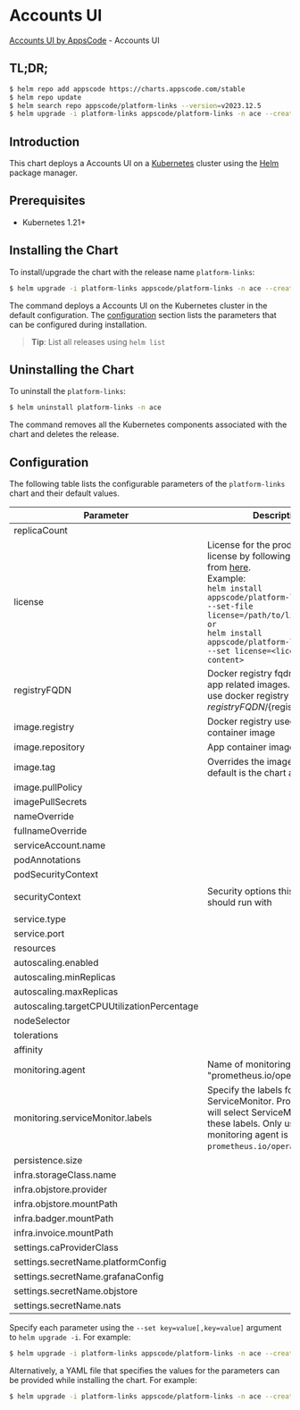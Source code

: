 # Accounts UI

[Accounts UI by AppsCode](https://github.com/bytebuilders) - Accounts UI

## TL;DR;

```bash
$ helm repo add appscode https://charts.appscode.com/stable
$ helm repo update
$ helm search repo appscode/platform-links --version=v2023.12.5
$ helm upgrade -i platform-links appscode/platform-links -n ace --create-namespace --version=v2023.12.5
```

## Introduction

This chart deploys a Accounts UI on a [Kubernetes](http://kubernetes.io) cluster using the [Helm](https://helm.sh) package manager.

## Prerequisites

- Kubernetes 1.21+

## Installing the Chart

To install/upgrade the chart with the release name `platform-links`:

```bash
$ helm upgrade -i platform-links appscode/platform-links -n ace --create-namespace --version=v2023.12.5
```

The command deploys a Accounts UI on the Kubernetes cluster in the default configuration. The [configuration](#configuration) section lists the parameters that can be configured during installation.

> **Tip**: List all releases using `helm list`

## Uninstalling the Chart

To uninstall the `platform-links`:

```bash
$ helm uninstall platform-links -n ace
```

The command removes all the Kubernetes components associated with the chart and deletes the release.

## Configuration

The following table lists the configurable parameters of the `platform-links` chart and their default values.

|                 Parameter                  |                                                                                                                                                           Description                                                                                                                                                            |                                                                                            Default                                                                                             |
|--------------------------------------------|----------------------------------------------------------------------------------------------------------------------------------------------------------------------------------------------------------------------------------------------------------------------------------------------------------------------------------|------------------------------------------------------------------------------------------------------------------------------------------------------------------------------------------------|
| replicaCount                               |                                                                                                                                                                                                                                                                                                                                  | <code>1</code>                                                                                                                                                                                 |
| license                                    | License for the product. Get a license by following the steps from [here](https://license-issuer.appscode.com/). <br> Example: <br> `helm install appscode/platform-links \` <br> `--set-file license=/path/to/license/file` <br> `or` <br> `helm install appscode/platform-links \` <br> `--set license=<license file content>` | <code>""</code>                                                                                                                                                                                |
| registryFQDN                               | Docker registry fqdn used to pull app related images. Set this to use docker registry hosted at ${registryFQDN}/${registry}/${image}                                                                                                                                                                                             | <code>ghcr.io</code>                                                                                                                                                                           |
| image.registry                             | Docker registry used to pull app container image                                                                                                                                                                                                                                                                                 | <code>appscode</code>                                                                                                                                                                          |
| image.repository                           | App container image                                                                                                                                                                                                                                                                                                              | <code>b3</code>                                                                                                                                                                                |
| image.tag                                  | Overrides the image tag whose default is the chart appVersion.                                                                                                                                                                                                                                                                   | <code>""</code>                                                                                                                                                                                |
| image.pullPolicy                           |                                                                                                                                                                                                                                                                                                                                  | <code>Always</code>                                                                                                                                                                            |
| imagePullSecrets                           |                                                                                                                                                                                                                                                                                                                                  | <code>[]</code>                                                                                                                                                                                |
| nameOverride                               |                                                                                                                                                                                                                                                                                                                                  | <code>""</code>                                                                                                                                                                                |
| fullnameOverride                           |                                                                                                                                                                                                                                                                                                                                  | <code>""</code>                                                                                                                                                                                |
| serviceAccount.name                        |                                                                                                                                                                                                                                                                                                                                  | <code>""</code>                                                                                                                                                                                |
| podAnnotations                             |                                                                                                                                                                                                                                                                                                                                  | <code>{}</code>                                                                                                                                                                                |
| podSecurityContext                         |                                                                                                                                                                                                                                                                                                                                  | <code>{}</code>                                                                                                                                                                                |
| securityContext                            | Security options this container should run with                                                                                                                                                                                                                                                                                  | <code>{"allowPrivilegeEscalation":false,"capabilities":{"drop":["ALL"]},"readOnlyRootFilesystem":true,"runAsNonRoot":true,"runAsUser":65534,"seccompProfile":{"type":"RuntimeDefault"}}</code> |
| service.type                               |                                                                                                                                                                                                                                                                                                                                  | <code>ClusterIP</code>                                                                                                                                                                         |
| service.port                               |                                                                                                                                                                                                                                                                                                                                  | <code>80</code>                                                                                                                                                                                |
| resources                                  |                                                                                                                                                                                                                                                                                                                                  | <code>{}</code>                                                                                                                                                                                |
| autoscaling.enabled                        |                                                                                                                                                                                                                                                                                                                                  | <code>false</code>                                                                                                                                                                             |
| autoscaling.minReplicas                    |                                                                                                                                                                                                                                                                                                                                  | <code>1</code>                                                                                                                                                                                 |
| autoscaling.maxReplicas                    |                                                                                                                                                                                                                                                                                                                                  | <code>100</code>                                                                                                                                                                               |
| autoscaling.targetCPUUtilizationPercentage |                                                                                                                                                                                                                                                                                                                                  | <code>80</code>                                                                                                                                                                                |
| nodeSelector                               |                                                                                                                                                                                                                                                                                                                                  | <code>{}</code>                                                                                                                                                                                |
| tolerations                                |                                                                                                                                                                                                                                                                                                                                  | <code>[]</code>                                                                                                                                                                                |
| affinity                                   |                                                                                                                                                                                                                                                                                                                                  | <code>{}</code>                                                                                                                                                                                |
| monitoring.agent                           | Name of monitoring agent (eg "prometheus.io/operator")                                                                                                                                                                                                                                                                           | <code>""</code>                                                                                                                                                                                |
| monitoring.serviceMonitor.labels           | Specify the labels for ServiceMonitor. Prometheus crd will select ServiceMonitor using these labels. Only usable when monitoring agent is `prometheus.io/operator`.                                                                                                                                                              | <code>{}</code>                                                                                                                                                                                |
| persistence.size                           |                                                                                                                                                                                                                                                                                                                                  | <code>10Gi</code>                                                                                                                                                                              |
| infra.storageClass.name                    |                                                                                                                                                                                                                                                                                                                                  | <code>"standard"</code>                                                                                                                                                                        |
| infra.objstore.provider                    |                                                                                                                                                                                                                                                                                                                                  | <code>""</code>                                                                                                                                                                                |
| infra.objstore.mountPath                   |                                                                                                                                                                                                                                                                                                                                  | <code>""</code>                                                                                                                                                                                |
| infra.badger.mountPath                     |                                                                                                                                                                                                                                                                                                                                  | <code>/badger</code>                                                                                                                                                                           |
| infra.invoice.mountPath                    |                                                                                                                                                                                                                                                                                                                                  | <code>/billing</code>                                                                                                                                                                          |
| settings.caProviderClass                   |                                                                                                                                                                                                                                                                                                                                  | <code>""</code>                                                                                                                                                                                |
| settings.secretName.platformConfig         |                                                                                                                                                                                                                                                                                                                                  | <code>""</code>                                                                                                                                                                                |
| settings.secretName.grafanaConfig          |                                                                                                                                                                                                                                                                                                                                  | <code>""</code>                                                                                                                                                                                |
| settings.secretName.objstore               |                                                                                                                                                                                                                                                                                                                                  | <code>""</code>                                                                                                                                                                                |
| settings.secretName.nats                   |                                                                                                                                                                                                                                                                                                                                  | <code>""</code>                                                                                                                                                                                |


Specify each parameter using the `--set key=value[,key=value]` argument to `helm upgrade -i`. For example:

```bash
$ helm upgrade -i platform-links appscode/platform-links -n ace --create-namespace --version=v2023.12.5 --set replicaCount=1
```

Alternatively, a YAML file that specifies the values for the parameters can be provided while
installing the chart. For example:

```bash
$ helm upgrade -i platform-links appscode/platform-links -n ace --create-namespace --version=v2023.12.5 --values values.yaml
```
